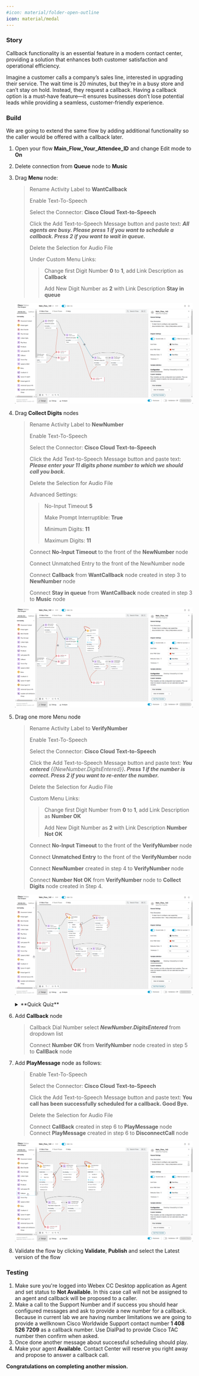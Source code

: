 ```yaml
---
#icon: material/folder-open-outline
icon: material/medal
---
```


### Story 

Callback functionality is an essential feature in a modern contact center, providing a solution that enhances both customer satisfaction and operational efficiency.

Imagine a customer calls a company’s sales line, interested in upgrading their service. The wait time is 20 minutes, but they’re in a busy store and can’t stay on hold. Instead, they request a callback.
Having a callback option is a must-have feature—it ensures businesses don’t lose potential leads while providing a seamless, customer-friendly experience.

### Build
We are going to extend the same flow by adding additional functionality so the caller would be offered with a callback later.

1. Open your flow **Main_Flow_<span class="attendee-id-placeholder">Your_Attendee_ID</span>** and change Edit mode to **On**
2. Delete  connection from **Queue** node to **Music** 
3. Drag **Menu** node:

    > Rename Activity Label to **WantCallback**<span class="copy-static" title="Click to copy!" data-copy-text="WantCallback"><span class="copy"></span></span>
    >
    > Enable Text-To-Speech
    >
    > Select the Connector: **Cisco Cloud Text-to-Speech**
    >
    > Click the Add Text-to-Speech Message button and paste text: ***All agents are busy. Please press 1 if you want to schedule a callback. Press 2 if you want to wait in queue.***<span class="copy-static" title="Click to copy!" data-copy-text="All agents are busy. Please press 1 if you want to schedule a callback. Press 2 if you want to wait in queue.laBlaBla"><span class="copy"></span></span>
    >
    > Delete the Selection for Audio File
    >
    > Under Custom Menu Links:
    >>
    >> Change first Digit Number **0** to **1**, add Link Description as **Callback** 
    >>
    >> Add New Digit Number as **2** with Link Description **Stay in queue**

    ![profiles](../graphics/Lab1/AM1-WantCallback.gif)



4. Drag **Collect Digits** nodes
    
    > Rename Activity Label to **NewNumber**<span class="copy-static" title="Click to copy!" data-copy-text="NewNumber"><span class="copy"></span></span>
    >
    > Enable Text-To-Speech
    >
    > Select the Connector: **Cisco Cloud Text-to-Speech**
    >
    > Click the Add Text-to-Speech Message button and paste text: ***Please enter your 11 digits phone number to which we should call you back.***<span class="copy-static" title="Click to copy!" data-copy-text="Please enter your 11 digits phone number to which we should call you back."><span class="copy"></span></span>
    >
    > Delete the Selection for Audio File
    >   
    > Advanced Settings:
    >
    >> No-Input Timeout  **5** 
    >>
    >> Make Prompt Interruptible: **True**
    >>
    >> Minimum Digits: **11**
    >>
    >> Maximum Digits: **11**
    >       
    > Connect **No-Input Timeout** to the front of the **NewNumber** node
    >
    > Connect Unmatched Entry to the front of the NewNumber node
    >   
    > Connect **Callback** from **WantCallback** node created in step 3 to **NewNumber** node
    >
    > Connect **Stay in queue** from **WantCallback** node created in step 3 to **Music** node

    ![profiles](../graphics/Lab1/AM1-NewNumber.gif)



5. Drag one more Menu node
    
    > Rename Activity Label to **VerifyNumber**<span class="copy-static" title="Click to copy!" data-copy-text="BlaBlaBla"><span class="copy"></span></span>
    >
    > Enable Text-To-Speech
    >
    > Select the Connector: **Cisco Cloud Text-to-Speech**
    >
    > Click the Add Text-to-Speech Message button and paste text: ***You entered*** *{{NewNumber.DigitsEntered}}****. Press 1 if the number is correct. Press 2 if you want to re-enter the number.***<span class="copy-static" data-copy-text="You entered {{NewNumber.DigitsEntered}}. Press 1 if the number is correct. Press 2 if you want to re-enter the number."><span class="copy" title="Click to copy!"></span></span>
    >
    > Delete the Selection for Audio File
    >
    >    
    > Custom Menu Links:
    >>
    >> Change first Digit Number from **0** to **1**, add Link Description as **Number OK**
    >>
    >> Add New Digit Number as **2** with  Link Description **Number Not OK**
    >
    > Connect **No-Input Timeout** to the front of the **VerifyNumber** node
    >
    > Connect **Unmatched Entry** to the front of the **VerifyNumber** node
    >    
    > Connect **NewNumber** created in step 4 to **VerifyNumber** node
    >
    > Connect **Number Not OK** from **VerifyNumber** node to **Collect Digits** node created in Step 4.
    
    ![profiles](../graphics/Lab1/AM1-VerifyNumber.gif)

    <details><summary>**Quick Quiz**</summary>There is a little node connection mistake in the GIF on this step. Who can spot it? Raise your hand if you found. </details> 


6. Add **Callback** node
    
    > Callback Dial Number select  ***NewNumber.DigitsEntered*** from dropdown list
    >    
    > Connect **Number OK** from **VerifyNumber** node created in step 5 to **CallBack** node



7. Add **PlayMessage** node as follows:
    
    > Enable Text-To-Speech
    >
    > Select the Connector: **Cisco Cloud Text-to-Speech**
    >
    > Click the Add Text-to-Speech Message button and paste text: **You call has been successfully scheduled for a callback. Good Bye.**<span class="copy-static" data-copy-text="You call has been successfully scheduled for a callback. Good Bye."><span class="copy" title="Click to copy!"></span></span>
    >
    > Delete the Selection for Audio File
    >
    > Connect **CallBack** created in step 6 to **PlayMessage** node
    > Connect **PlayMessage** created in step 6 to **DisconnectCall** node
    
    ![profiles](../graphics/Lab1/AM1-SetCallBack.gif)



8. Validate the flow by clicking **Validate**, **Publish** and select the Latest version of the flow

    
### Testing
    
1. Make sure you're logged into Webex CC Desktop application as Agent and set status to **Not Available**. In this case call will not be assigned to an agent and callback will be proposed to a caller.
2. Make a call to the Support Number and if success you should hear configured messages and ask to provide a new number for a callback. Because in current lab we are having number limitations we are going to provide a wellknown Cisco Worldwide Support contact number **1 408 526 7209**<span class="copy-static" title="Click to copy!" data-copy-text="+14085267209"><span class="copy"></span></span> as a callback number. Use DialPad to provide Cisco TAC number then confirm when asked.
3. Once done another message about successful scheduling should play.
4. Make your agent **Available**. Contact Center will reserve you right away and propose to answer a callback call.

**Congratulations on completing another mission.**
